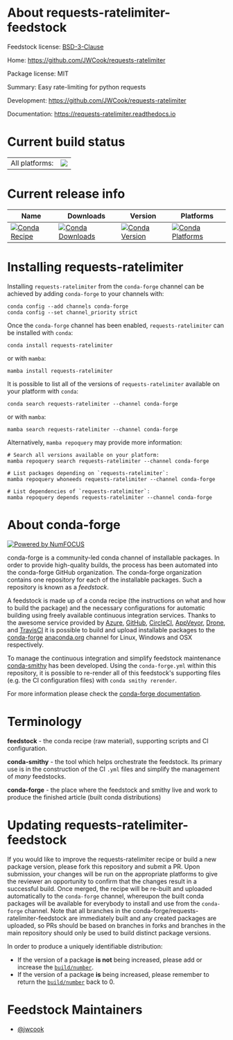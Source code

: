About requests-ratelimiter-feedstock
====================================

Feedstock license: [BSD-3-Clause](https://github.com/conda-forge/requests-ratelimiter-feedstock/blob/main/LICENSE.txt)

Home: https://github.com/JWCook/requests-ratelimiter

Package license: MIT

Summary: Easy rate-limiting for python requests

Development: https://github.com/JWCook/requests-ratelimiter

Documentation: https://requests-ratelimiter.readthedocs.io

Current build status
====================


<table><tr><td>All platforms:</td>
    <td>
      <a href="https://dev.azure.com/conda-forge/feedstock-builds/_build/latest?definitionId=13811&branchName=main">
        <img src="https://dev.azure.com/conda-forge/feedstock-builds/_apis/build/status/requests-ratelimiter-feedstock?branchName=main">
      </a>
    </td>
  </tr>
</table>

Current release info
====================

| Name | Downloads | Version | Platforms |
| --- | --- | --- | --- |
| [![Conda Recipe](https://img.shields.io/badge/recipe-requests--ratelimiter-green.svg)](https://anaconda.org/conda-forge/requests-ratelimiter) | [![Conda Downloads](https://img.shields.io/conda/dn/conda-forge/requests-ratelimiter.svg)](https://anaconda.org/conda-forge/requests-ratelimiter) | [![Conda Version](https://img.shields.io/conda/vn/conda-forge/requests-ratelimiter.svg)](https://anaconda.org/conda-forge/requests-ratelimiter) | [![Conda Platforms](https://img.shields.io/conda/pn/conda-forge/requests-ratelimiter.svg)](https://anaconda.org/conda-forge/requests-ratelimiter) |

Installing requests-ratelimiter
===============================

Installing `requests-ratelimiter` from the `conda-forge` channel can be achieved by adding `conda-forge` to your channels with:

```
conda config --add channels conda-forge
conda config --set channel_priority strict
```

Once the `conda-forge` channel has been enabled, `requests-ratelimiter` can be installed with `conda`:

```
conda install requests-ratelimiter
```

or with `mamba`:

```
mamba install requests-ratelimiter
```

It is possible to list all of the versions of `requests-ratelimiter` available on your platform with `conda`:

```
conda search requests-ratelimiter --channel conda-forge
```

or with `mamba`:

```
mamba search requests-ratelimiter --channel conda-forge
```

Alternatively, `mamba repoquery` may provide more information:

```
# Search all versions available on your platform:
mamba repoquery search requests-ratelimiter --channel conda-forge

# List packages depending on `requests-ratelimiter`:
mamba repoquery whoneeds requests-ratelimiter --channel conda-forge

# List dependencies of `requests-ratelimiter`:
mamba repoquery depends requests-ratelimiter --channel conda-forge
```


About conda-forge
=================

[![Powered by
NumFOCUS](https://img.shields.io/badge/powered%20by-NumFOCUS-orange.svg?style=flat&colorA=E1523D&colorB=007D8A)](https://numfocus.org)

conda-forge is a community-led conda channel of installable packages.
In order to provide high-quality builds, the process has been automated into the
conda-forge GitHub organization. The conda-forge organization contains one repository
for each of the installable packages. Such a repository is known as a *feedstock*.

A feedstock is made up of a conda recipe (the instructions on what and how to build
the package) and the necessary configurations for automatic building using freely
available continuous integration services. Thanks to the awesome service provided by
[Azure](https://azure.microsoft.com/en-us/services/devops/), [GitHub](https://github.com/),
[CircleCI](https://circleci.com/), [AppVeyor](https://www.appveyor.com/),
[Drone](https://cloud.drone.io/welcome), and [TravisCI](https://travis-ci.com/)
it is possible to build and upload installable packages to the
[conda-forge](https://anaconda.org/conda-forge) [anaconda.org](https://anaconda.org/)
channel for Linux, Windows and OSX respectively.

To manage the continuous integration and simplify feedstock maintenance
[conda-smithy](https://github.com/conda-forge/conda-smithy) has been developed.
Using the ``conda-forge.yml`` within this repository, it is possible to re-render all of
this feedstock's supporting files (e.g. the CI configuration files) with ``conda smithy rerender``.

For more information please check the [conda-forge documentation](https://conda-forge.org/docs/).

Terminology
===========

**feedstock** - the conda recipe (raw material), supporting scripts and CI configuration.

**conda-smithy** - the tool which helps orchestrate the feedstock.
                   Its primary use is in the construction of the CI ``.yml`` files
                   and simplify the management of *many* feedstocks.

**conda-forge** - the place where the feedstock and smithy live and work to
                  produce the finished article (built conda distributions)


Updating requests-ratelimiter-feedstock
=======================================

If you would like to improve the requests-ratelimiter recipe or build a new
package version, please fork this repository and submit a PR. Upon submission,
your changes will be run on the appropriate platforms to give the reviewer an
opportunity to confirm that the changes result in a successful build. Once
merged, the recipe will be re-built and uploaded automatically to the
`conda-forge` channel, whereupon the built conda packages will be available for
everybody to install and use from the `conda-forge` channel.
Note that all branches in the conda-forge/requests-ratelimiter-feedstock are
immediately built and any created packages are uploaded, so PRs should be based
on branches in forks and branches in the main repository should only be used to
build distinct package versions.

In order to produce a uniquely identifiable distribution:
 * If the version of a package **is not** being increased, please add or increase
   the [``build/number``](https://docs.conda.io/projects/conda-build/en/latest/resources/define-metadata.html#build-number-and-string).
 * If the version of a package **is** being increased, please remember to return
   the [``build/number``](https://docs.conda.io/projects/conda-build/en/latest/resources/define-metadata.html#build-number-and-string)
   back to 0.

Feedstock Maintainers
=====================

* [@jwcook](https://github.com/jwcook/)

